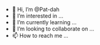 - 👋 Hi, I’m @Pat-dah
- 👀 I’m interested in ...
- 🌱 I’m currently learning ...
- 💞️ I’m looking to collaborate on ...
- 📫 How to reach me ...

<!---
Pat-dah/Pat-dah is a ✨ special ✨ repository because its `README.md` (this file) appears on your GitHub profile.
You can click the Preview link to take a look at your changes.
--->
